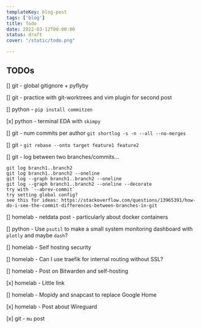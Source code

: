 ```yaml
---
templateKey: blog-post
tags: ['blog']
title: Todo
date: 2022-03-12T00:00:00
status: draft
cover: "/static/todo.png"

---
```


## TODOs

[] git - global gitignore + pyflyby

[] git - practice with git-worktrees and vim plugin for second post

[] python - `pip install commitzen`

[x] python - terminal EDA with `skimpy`

[] git - num commits per author `git shortlog -s -n --all --no-merges`

[] git - `git rebase --onto target feature1 feature2`

[] git - log between two branches/commits...
```
git log branch1..branch2
git log branch1..branch2 --oneline
git log --graph branch1..branch2 --oneline
git log --graph branch1..branch2 --oneline --decorate
try with `--abrev-commit`
try setting global config?
see this for ideas: https://stackoverflow.com/questions/13965391/how-do-i-see-the-commit-differences-between-branches-in-git
```

[] homelab - netdata post - particularly about docker containers

[] python - Use `psutil` to make a small system monitoring dashboard with `plotly` and maybe `dash`?

[] homelab - Self hosting security

[] homelab - Can I use traefik for internal routing without SSL?

[] homelab - Post on Bitwarden and self-hosting

[x] homelab - Little link

[] homelab - Mopidy and snapcast to replace Google Home

[x] homelab - Post about Wireguard

[x] git - `mu` post
